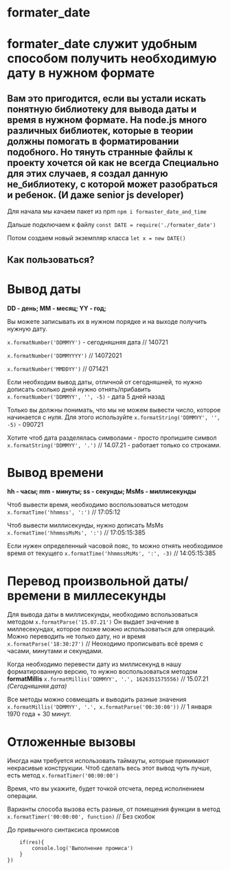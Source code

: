 # formater_date

formater_date служит удобным способом получить необходимую дату в нужном формате
=============
Вам это пригодится, если вы устали искать понятную библиотеку для вывода даты и время в нужном формате.
На node.js **много** различных библиотек, которые в теории должны помогать в форматировании подобного.
Но тянуть странные файлы к проекту хочется ой как не всегда
Специально для этих случаев, я создал данную не_библиотеку, с которой может разобраться и ребенок. (И даже senior js developer)
---

Для начала мы качаем пакет из npm 
`npm i formaster_date_and_time`

Дальше подключаем к файлу
`const DATE = require('./formater_date')`

Потом создаем новый экземпляр класса
`let x = new DATE()`

Как пользоваться? 
----

Вывод даты
===

**DD - день; MM - месяц; YY - год;**

Вы можете записывать их в нужном порядке и на выходе получить нужную дату.

`x.formatNumber('DDMMYY')` - сегодняшняя дата // 140721

`x.formatNumber('DDMMYYYY')`  // 14072021

`x.formatNumber('MMDDYY')`  // 071421

Если необходим вывод даты, отличной от сегодняшней, то нужно дописать сколько дней нужно отнять/прибавить
`x.formatNumber('DDMMYY', '', -5)` - дата 5 дней назад

Только вы должны понимать, что мы не можем вывести число, которое начинается с нуля. 
Для этого используйте
`x.formatString('DDMMYY', '', -5)` - 090721

Хотите чтоб дата разделялась символами - просто пропишите символ
`x.formatString('DDMMYY', '.')` // 14.07.21 - работает только со строками.

Вывод времени
===

**hh - часы; mm - минуты; ss - секунды; MsMs - миллисекунды**

Чтоб вывести время, необходимо воспользоваться методом 
`x.formatTime('hhmmss', ':')` // 17:05:12

Чтоб вывести миллисекунды, нужно дописать MsMs 
`x.formatTime('hhmmssMsMs', ':')` // 17:05:15:385

Если нужен определенный часовой пояс, то можно отнять необходимое время от текущего
`x.formatTime('hhmmssMsMs', ':', -3)`  // 14:05:15:385

Перевод произвольной даты/времени в миллесекунды
===

Для вывода даты в миллисекунды, необходимо вспользоваться методом `x.formatParse('15.07.21')`
Он выдает значение в миллесекундах, которое позже можно использоваться для операций.
Можно переводить не только дату, но и время `x.formatParse('18:30:27')` // Неоходимо прописывать всё время с часами, минутами и секундами.

Когда необходимо перевести дату из миллисекунд в нашу форматированную версию, то нужно 
воспользоваться методом **formatMillis**
`x.formatMillis('DDMMYY', '.', 1626351575556)` // 15.07.21 *(Сегодняшняя дата)*

Все методы можно совмещать и выводить разные значения
`x.formatMillis('DDMMYY', '.', x.formatParse('00:30:00'))` // 1 января 1970 года + 30 минут.

Отложенные вызовы
===

Иногда нам требуется использовать таймауты, которые принимают некрасивые конструкции.
Чтоб сделать весь этот вывод чуть лучше, есть метод `x.formatTimer('00:00:00')`

Время, что вы укажите, будет точкой отсчета, перед исполнением операции. 

Варианты способа вызова есть разные, от помещения функции в метод `x.formatTimer('00:00:00', function)` // Без скобок

До привычного синтаксиса промисов 
```x.formatTimer('00:00:03').then((res)=>{
    if(res){
        console.log('Выполнение промиса')
    }
})
```


